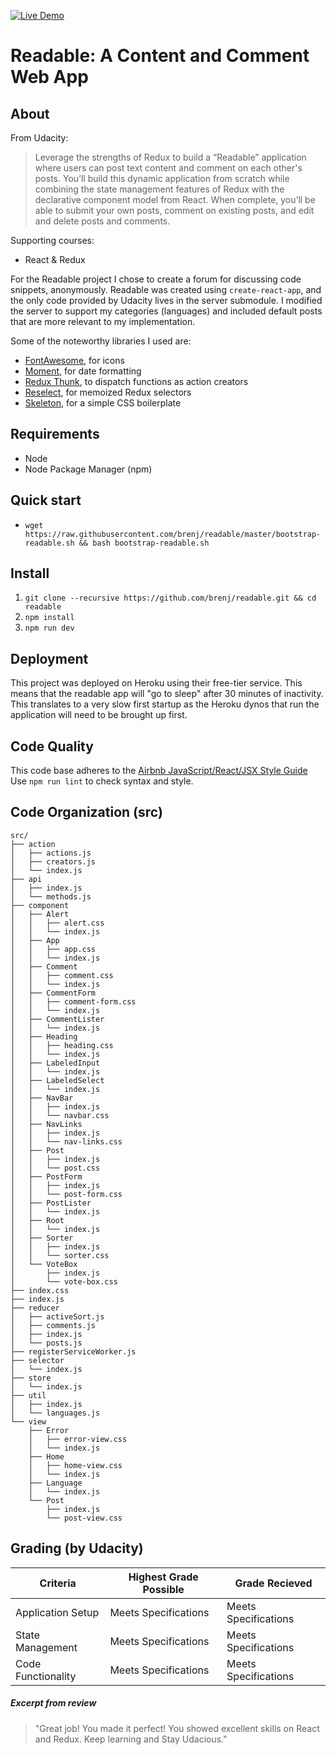 [![Live Demo](https://img.shields.io/badge/live%20demo-active-brightgreen.svg?style=flat-square)](https://lit-temple-91394.herokuapp.com/)

Readable: A Content and Comment Web App
=======================================

About
-----
From Udacity:
> Leverage the strengths of Redux to build a “Readable” application where
users can post text content and comment on each other's posts. You’ll build
this dynamic application from scratch while combining the state management
features of Redux with the declarative component model from React. When
complete, you’ll be able to submit your own posts, comment on existing posts,
and edit and delete posts and comments.

Supporting courses:
  * React & Redux
  
For the Readable project I chose to create a forum for discussing code snippets, anonymously. Readable was created using `create-react-app`, and the only code provided by Udacity lives in the server submodule. I modified the server to support my categories (languages) and included default posts that are more relevant to my implementation.

Some of the noteworthy libraries I used are:

* [FontAwesome](http://fontawesome.io/), for icons
* [Moment](https://momentjs.com/), for date formatting
* [Redux Thunk](https://github.com/gaearon/redux-thunk), to dispatch functions as action creators
* [Reselect](https://github.com/reactjs/reselect), for memoized Redux selectors
* [Skeleton](http://getskeleton.com/), for a simple CSS boilerplate

Requirements
------------
* Node
* Node Package Manager (npm)

Quick start
-----------
* `wget https://raw.githubusercontent.com/brenj/readable/master/bootstrap-readable.sh && bash bootstrap-readable.sh`

Install
-------
1. `git clone --recursive https://github.com/brenj/readable.git && cd readable`
2. `npm install`
3. `npm run dev`

Deployment
----------
This project was deployed on Heroku using their free-tier service. This means that the readable app will "go to sleep" after 30 minutes of inactivity. This translates to a very slow first startup as the Heroku dynos that run the application will need to be brought up first.

Code Quality
------------
This code base adheres to the [Airbnb JavaScript/React/JSX Style Guide](https://github.com/airbnb/javascript)  
Use `npm run lint` to check syntax and style.

Code Organization (src)
-----------------------

```console
src/
├── action
│   ├── actions.js
│   ├── creators.js
│   └── index.js
├── api
│   ├── index.js
│   └── methods.js
├── component
│   ├── Alert
│   │   ├── alert.css
│   │   └── index.js
│   ├── App
│   │   ├── app.css
│   │   └── index.js
│   ├── Comment
│   │   ├── comment.css
│   │   └── index.js
│   ├── CommentForm
│   │   ├── comment-form.css
│   │   └── index.js
│   ├── CommentLister
│   │   └── index.js
│   ├── Heading
│   │   ├── heading.css
│   │   └── index.js
│   ├── LabeledInput
│   │   └── index.js
│   ├── LabeledSelect
│   │   └── index.js
│   ├── NavBar
│   │   ├── index.js
│   │   └── navbar.css
│   ├── NavLinks
│   │   ├── index.js
│   │   └── nav-links.css
│   ├── Post
│   │   ├── index.js
│   │   └── post.css
│   ├── PostForm
│   │   ├── index.js
│   │   └── post-form.css
│   ├── PostLister
│   │   └── index.js
│   ├── Root
│   │   └── index.js
│   ├── Sorter
│   │   ├── index.js
│   │   └── sorter.css
│   └── VoteBox
│       ├── index.js
│       └── vote-box.css
├── index.css
├── index.js
├── reducer
│   ├── activeSort.js
│   ├── comments.js
│   ├── index.js
│   └── posts.js
├── registerServiceWorker.js
├── selector
│   └── index.js
├── store
│   └── index.js
├── util
│   ├── index.js
│   └── languages.js
└── view
    ├── Error
    │   ├── error-view.css
    │   └── index.js
    ├── Home
    │   ├── home-view.css
    │   └── index.js
    ├── Language
    │   └── index.js
    └── Post
        ├── index.js
        └── post-view.css
```

Grading (by Udacity)
--------------------

Criteria           |Highest Grade Possible  |Grade Recieved
-------------------|------------------------|--------------
Application Setup  |Meets Specifications    |Meets Specifications
State Management   |Meets Specifications    |Meets Specifications
Code Functionality |Meets Specifications    |Meets Specifications

##### Excerpt from review

> "Great job! You made it perfect! You showed excellent skills on React and Redux. Keep learning and Stay Udacious."
